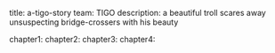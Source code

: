 title: a-tigo-story
team: TIGO
description: a beautiful troll scares away unsuspecting bridge-crossers with his beauty

chapter1:
chapter2:
chapter3:
chapter4:
